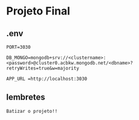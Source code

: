 # Projeto Final

## .env
```
PORT=3030

DB_MONGO=mongodb+srv://<clustername>:<password>@cluster0.acbkw.mongodb.net/<dbname>?retryWrites=true&w=majority
```

```
APP_URL =http://localhost:3030
```

## lembretes
```
Batizar o projeto!!
```
